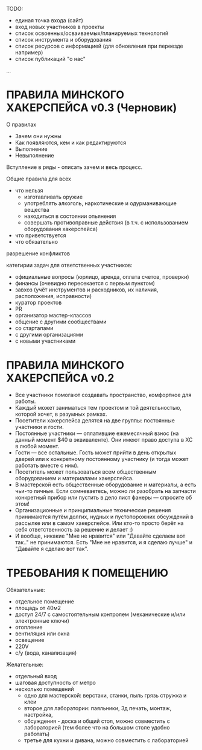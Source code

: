 

TODO:

- единая точка входа (сайт)
- вход новых участников в проекты
- список освоенных/осваиваемых/планируемых технологий
- список инструмента и оборудования
- список ресурсов с информацией (для обновления при переезде например)
- список публикаций "о нас"

...








ПРАВИЛА МИНСКОГО ХАКЕРСПЕЙСА v0.3 (Черновик)
============================================


О правилах
- Зачем они нужны
- Как появляются, кем и как редактируются
- Выполнение
- Невыполнение


Вступление в ряды - описать зачем и весь процесс.



Общие правила для всех
  - что нельзя
	- изготавливать оружие
	- употреблять алкоголь, наркотические и одурманивающие вещества
	- находиться в состоянии опьянения
	- совершать противоправные действия (в т.ч. с использованием оборудования хакерспейса)
  - что приветствуется
  - что обязательно



разрешение конфликтов



категирии задач для ответственных участников:
- официальные вопросы (юрлицо, аренда, оплата счетов, проверки)
- финансы (очевидно пересекается с первым пунктом)
- завхоз (учёт инструментов и расходников, их наличия, расположения, исправности)
- куратор проектов 
- PR
- организатор мастер-классов
- общение с другими сообществами
- со стартапами
- с другими организациями
- с новыми участниками
 
 

ПРАВИЛА МИНСКОГО ХАКЕРСПЕЙСА v0.2
=================================


- Все участники помогают создавать пространство, комфортное для работы.
- Каждый может заниматься тем проектом и той деятельностью, которой хочет, в разумных рамках.
- Посетители хакерспейса делятся на две группы: постоянные участники и гости.
- Постоянные участники — оплатившие ежемесячный взнос (на данный момент $40 в эквиваленте). Они имеют право доступа в ХС в любой момент.
- Гости — все остальные. Гость может прийти в день открытых дверей или к конкретному постоянному участнику (и тогда может работать вместе с ним).
- Посетитель может пользоваться всем общественным оборудованием и материалами хакерспейса.
- В мастерской есть общественные оборудование и материалы, а есть чьи-то личные. Если сомневаетесь, можно ли разобрать на запчасти конкретный прибор или пустить в дело лист 
фанеры — спросите об этом!
- Организационные и принципиальные технические решения принимаются путём долгих, нудных и пустопорожних обсуждений в рассылке или в самом хакерспейсе. Или кто-то просто берёт на 
себя ответственность за решение и делает :)
- И вообще, никакие "Мне не нравится" или "Давайте сделаем вот так.." не принимаются. Есть "Мне не нравится, и я сделаю лучше" и "Давайте я сделаю вот так".


ТРЕБОВАНИЯ К ПОМЕЩЕНИЮ
======================

Обязательные:
- отдельное помещение
- площадь от 40м2
- доступ 24/7 с самостоятельным контролем (механические и/или электронные ключи)
- отопление
- вентиляция или окна
- освещение
- 220V
- с/у (вода, канализация)

Желательные:
- отдельный вход
- шаговая доступность от метро
- несколько помещений
  * одно для мастерской: верстаки, станки, пыль грязь стружка и клеи
  * второе для лаборатории: паяльники, 3д печать, монтаж, настройка, 
  * обсуждения - доска и общий стол, можно совместить с лабораторией (тем более что на большом столе удобно работать)
  * третье для кухни и дивана, можно совместить с лабораторией













